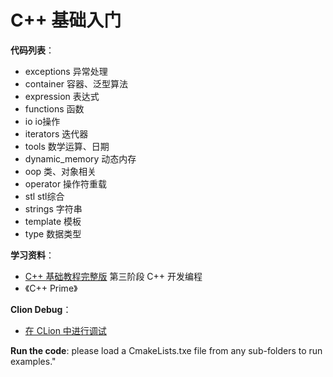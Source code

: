 # C++ 基础入门

**代码列表**：

- exceptions 异常处理
- container 容器、泛型算法
- expression 表达式
- functions 函数
- io io操作
- iterators 迭代器
- tools 数学运算、日期
- dynamic_memory 动态内存
- oop 类、对象相关
- operator 操作符重载
- stl stl综合
- strings 字符串
- template 模板
- type 数据类型

**学习资料**：

- [C++ 基础教程完整版](http://yun.itheima.com/course/275.html) 第三阶段 C++ 开发编程
- 《C++ Prime》

**Clion Debug**：

- [在 CLion 中进行调试](https://blog.jetbrains.com/cn/2019/05/%E5%9C%A8-clion-%E4%B8%AD%E8%BF%9B%E8%A1%8C%E8%B0%83%E8%AF%95/)

**Run the code**: please load a CmakeLists.txe file from any sub-folders to run examples."